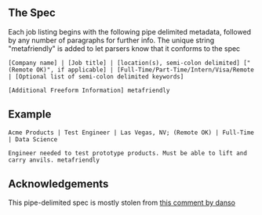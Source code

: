 ## The Spec
Each job listing begins with the following pipe delimited metadata, followed by any number of paragraphs for further info. The unique string "metafriendly" is added to let parsers know that it conforms to the spec
```
[Company name] | [Job title] | [location(s), semi-colon delimited] ["(Remote OK)", if applicable] | [Full-Time/Part-Time/Intern/Visa/Remote | [Optional list of semi-colon delimited keywords]

[Additional Freeform Information] metafriendly
```

## Example
```
Acme Products | Test Engineer | Las Vegas, NV; (Remote OK) | Full-Time | Data Science

Engineer needed to test prototype products. Must be able to lift and carry anvils. metafriendly
```

## Acknowledgements

This pipe-delimited spec is mostly stolen from [this comment by danso](https://news.ycombinator.com/item?id=9635683)

